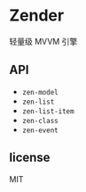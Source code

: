 # Zender  
轻量级 MVVM 引擎

## API  

- `zen-model`  
- `zen-list`  
- `zen-list-item`  
- `zen-class`  
- `zen-event`

## license  
MIT